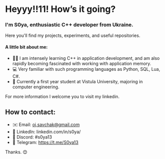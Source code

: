 <h1 align="left">Heyyy!!11! How’s it going?</h1>

<h3 align="left">I'm S0ya, enthusiastic C++ developer from Ukraine.</h3>

<p align="left">Here you'll find my projects, experiments, and useful repositories.</p>

<h4 align="left">A little bit about me: </h4>

   - 👨‍💻 I am intensely learning C++ in application development, and am also rapidly becoming fascinated with working with application memory.
   - 💻 Very familiar with such programming languages as Python, SQL, Lua, C#.
   - 🔭 Currently a first year student at Vistula University, majoring in computer engineering.

For more information I welcome you to visit my linkedin.
## How to contact:
- ✉️ Email: oj.savchak@gmail.com
- 💼 LinkedIn: linkedin.com/in/s0ya/
- 💬 Discord: #s0ya13
- 📱 Telegram: https://t.me/S0ya13

Thanks. 😊 
